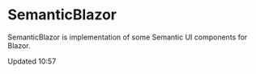 # SemanticBlazor
SemanticBlazor is implementation of some Semantic UI components for Blazor.

Updated 10:57
